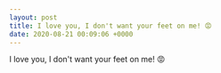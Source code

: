 ```yaml
---
layout: post
title: I love you, I don't want your feet on me! 😡
date: 2020-08-21 00:09:06 +0000
---
```


I love you, I don't want your feet on me! 😡


